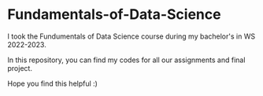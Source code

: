 # Fundamentals-of-Data-Science

I took the Fundumentals of Data Science course during my bachelor's in WS 2022-2023.

In this repository, you can find my codes for all our assignments and final project.

Hope you find this helpful :)
